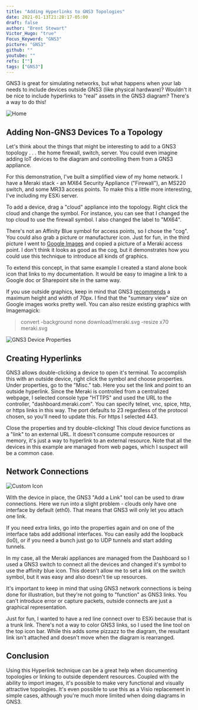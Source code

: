 ```yaml
---
title: "Adding Hyperlinks to GNS3 Topologies"
date: 2021-01-13T21:28:17-05:00
draft: false
author: "Brent Stewart"
Victor_Hugo: "true"
Focus_Keyword: "GNS3"
picture: "GNS3"
github: ""
youtube: ""
refs: [""]
tags: ["GNS3"]
---
```

GNS3 is great for simulating networks, but what happens when your lab needs to include  devices outside GNS3 (like physical hardware)?  Wouldn't it be nice to include hyperlinks to "real" assets in the GNS3 diagram?  There's a way to do this!

![Home](/2021-01-13_GNS3_Home.png#floatsmallleft)
## Adding Non-GNS3 Devices To a Topology
Let's think about the things that might be interesting to add to a GNS3 topology . . . the home firewall, switch, server.  You could even imagine adding IoT devices to the diagram and controlling them from a GNS3 appliance.

For this demonstration, I've built a simplified view of my home network.  I have a Meraki stack - an MX64 Security Appliance ("Firewall"), an MS220 switch, and some MR33 access points.  To make this a little more interesting, I've including my ESXi server.

To add a device, drag a "cloud" appliance into the topology.  Right click the cloud and change the symbol.  For instance, you can see that I changed the top cloud to use the firewall symbol.  I also changed the label to "MX64".

There's not an Affinity Blue symbol for access points, so I chose the "cog".  You could also grab a picture or manufacturer icon.  Just for fun, in the third picture I went to [Google Images](http://images.google.com) and copied a picture of a Meraki access point.  I don't think it looks as good as the cog, but it demonstrates how you could use this technique to introduce all kinds of graphics.

To extend this concept, in that same example I created a stand alone book icon that links to my documentation.  It would be easy to imagine a link to a Google doc or Sharepoint site in the same way.

If you use outside graphics, keep in mind that GNS3 [recommends](https://github.com/GNS3/gns3-registry/tree/master/symbols) a maximum height and width of 70px.  I find that the "summary view" size on Google images works pretty well.  You can also resize existing graphics with Imagemagick:
> convert -background none download/meraki.svg -resize x70 meraki.svg

![GNS3 Device Properties](/2021-01-13_GNS3-Config.png#floatsmallleft)
## Creating Hyperlinks

GNS3 allows double-clicking a device to open it's terminal.  To accomplish this with an outside device, right click the symbol and choose properties.  Under properties, go to the "Misc." tab.  Here you set the link and point to an outside hyperlink.  Since the Meraki is controlled from a centralized webpage, I selected console type "HTTPS" and used the URL to the controller, "dashboard.meraki.com".  You can specify telnet, vnc, spice, http, or https links in this way.  The port defaults to 23 regardless of the protocol chosen, so you'll need to update this.  For https I selected 443.

Close the properties and try double-clicking!  This cloud device functions as a "link" to an external URL.  It doesn't consume compute resources or memory, it's just a way to hyperlink to an external resource.  Note that all the devices in this example are managed from web pages, which I suspect will be a common case.

## Network Connections
![Custom Icon](/2021-01-14_GNS3_Custom_Icon.png#floatright)

With the device in place, the GNS3 "Add a Link" tool can be used to draw connections.  Here we run into a slight problem - clouds only have one interface by default (eth0).  That means that GNS3 will only let you attach one link.

If you need extra links, go into the properties again and on one of the interface tabs add additional interfaces.  You can easily add the loopback (lo0), or if you need a bunch just go to UDP tunnels and start adding tunnels.

In my case, all the Meraki appliances are managed from the Dashboard so I used a GNS3 switch to connect all the devices and changed it's symbol to use the affinity blue icon.  This doesn't allow me to set a link on the switch symbol, but it was easy and also doesn't tie up resources.

It's important to keep in mind that using GNS3 network connections is being done for illustration, but they're not going to "function" as GNS3 links.  You can't introduce error or capture packets, outside connects are just a graphical representation.

Just for fun, I wanted to have a red line connect over to ESXi because that is a trunk link.  There's not a way to color GNS3 links, so I used the line tool on the top icon bar.  While this adds some pizzazz to the diagram, the resultant link isn't attached and doesn't move when the diagram is rearranged.

## Conclusion

Using this Hyperlink technique can be a great help when documenting topologies or linking to outside dependent resources.  Coupled with the ability to import images, it's possible to make very functional and visually attractive topologies.  It's even possible to use this as a Visio replacement in simple cases, although you're much more limited when doing diagrams in GNS3.